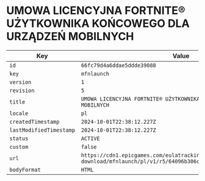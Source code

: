 # UMOWA LICENCYJNA FORTNITE® UŻYTKOWNIKA KOŃCOWEGO DLA URZĄDZEŃ MOBILNYCH

| Key | Value |
| --- | ----- |
| `id` | `66fc79d4a6ddae5ddde39088` |
| `key` | `mfnlaunch` |
| `version` | `1` |
| `revision` | `5` |
| `title` | `UMOWA LICENCYJNA FORTNITE® UŻYTKOWNIKA KOŃCOWEGO DLA URZĄDZEŃ MOBILNYCH` |
| `locale` | `pl` |
| `createdTimestamp` | `2024-10-01T22:38:12.227Z` |
| `lastModifiedTimestamp` | `2024-10-01T22:38:12.227Z` |
| `status` | `ACTIVE` |
| `custom` | `false` |
| `url` | `https://cdn1.epicgames.com/eulatracking-download/mfnlaunch/pl/v1/r5/64096b306c7f501d0740be9297c04957.pdf` |
| `bodyFormat` | `HTML` |
